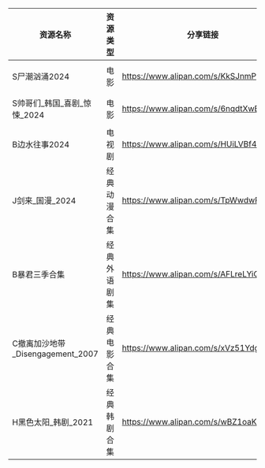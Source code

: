 | 资源名称                       | 资源类型   | 分享链接                                 | 发布时间                |
| -------------------------- | ------ | ------------------------------------ | ------------------- |
| S尸潮汹涌2024                  | 电影     | https://www.alipan.com/s/KkSJnmPy44J | 2024-08-16 16:04:15 |
| S帅哥们_韩国_喜剧_惊悚_2024         | 电影     | https://www.alipan.com/s/6nqdtXwBuTk | 2024-08-16 16:04:13 |
| B边水往事2024                  | 电视剧    | https://www.alipan.com/s/HUiLVBf4ff5 | 2024-08-16 16:06:14 |
| J剑来_国漫_2024                | 经典动漫合集 | https://www.alipan.com/s/TpWwdwF8WTw | 2024-08-16 14:04:07 |
| B暴君三季合集                    | 经典外语剧集 | https://www.alipan.com/s/AFLreLYiQkY | 2024-08-16 14:06:08 |
| C撤离加沙地带_Disengagement_2007 | 经典电影合集 | https://www.alipan.com/s/xVz51Ydgs9L | 2024-08-16 16:02:07 |
| H黑色太阳_韩剧_2021              | 经典韩剧合集 | https://www.alipan.com/s/wBZ1oaKBM6X | 2024-08-16 16:10:07 |
